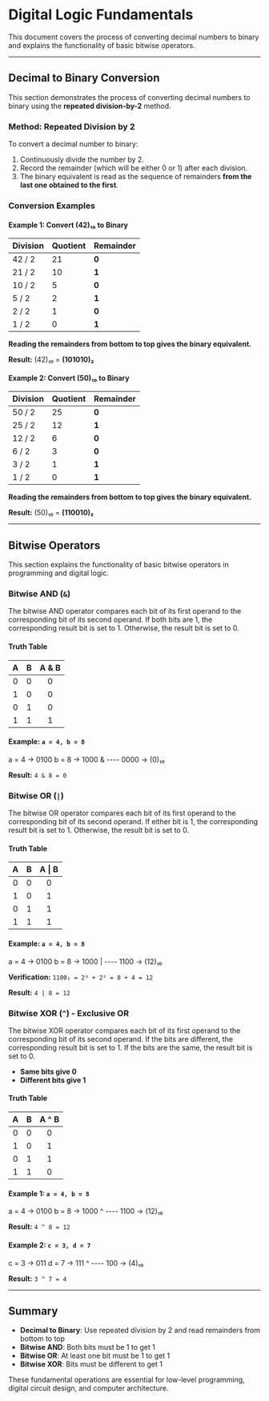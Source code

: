 # Digital Logic Fundamentals

This document covers the process of converting decimal numbers to binary and explains the functionality of basic bitwise operators.

---

## Decimal to Binary Conversion

This section demonstrates the process of converting decimal numbers to binary using the **repeated division-by-2** method.

### Method: Repeated Division by 2

To convert a decimal number to binary:
1. Continuously divide the number by 2.
2. Record the remainder (which will be either 0 or 1) after each division.
3. The binary equivalent is read as the sequence of remainders **from the last one obtained to the first**.

### Conversion Examples

#### Example 1: Convert (42)₁₀ to Binary

| Division | Quotient | Remainder |
| :------- | :------- | :-------- |
| 42 / 2   | 21       | **0**     |
| 21 / 2   | 10       | **1**     |
| 10 / 2   | 5        | **0**     |
| 5 / 2    | 2        | **1**     |
| 2 / 2    | 1        | **0**     |
| 1 / 2    | 0        | **1**     |

**Reading the remainders from bottom to top gives the binary equivalent.**

**Result:** (42)₁₀ = **(101010)₂**

#### Example 2: Convert (50)₁₀ to Binary

| Division | Quotient | Remainder |
| :------- | :------- | :-------- |
| 50 / 2   | 25       | **0**     |
| 25 / 2   | 12       | **1**     |
| 12 / 2   | 6        | **0**     |
| 6 / 2    | 3        | **0**     |
| 3 / 2    | 1        | **1**     |
| 1 / 2    | 0        | **1**     |

**Reading the remainders from bottom to top gives the binary equivalent.**

**Result:** (50)₁₀ = **(110010)₂**

---

## Bitwise Operators

This section explains the functionality of basic bitwise operators in programming and digital logic.

### Bitwise AND (`&`)

The bitwise AND operator compares each bit of its first operand to the corresponding bit of its second operand. If both bits are 1, the corresponding result bit is set to 1. Otherwise, the result bit is set to 0.

#### Truth Table
| A | B | A & B |
|:-:|:-:|:-----:|
| 0 | 0 |   0   |
| 1 | 0 |   0   |
| 0 | 1 |   0   |
| 1 | 1 |   1   |

#### Example: `a = 4, b = 8`

a = 4  →  0100
b = 8  →  1000
            &
         ----
          0000  → (0)₁₀


**Result:** `4 & 8 = 0`

### Bitwise OR (`|`)

The bitwise OR operator compares each bit of its first operand to the corresponding bit of its second operand. If either bit is 1, the corresponding result bit is set to 1. Otherwise, the result bit is set to 0.

#### Truth Table
| A | B | A \| B |
|:-:|:-:|:------:|
| 0 | 0 |    0   |
| 1 | 0 |    1   |
| 0 | 1 |    1   |
| 1 | 1 |    1   |

#### Example: `a = 4, b = 8`

a = 4  →  0100
b = 8  →  1000
            |
         ----
          1100  → (12)₁₀

**Verification:** `1100₂ = 2³ + 2² = 8 + 4 = 12`

**Result:** `4 | 8 = 12`

### Bitwise XOR (`^`) - Exclusive OR

The bitwise XOR operator compares each bit of its first operand to the corresponding bit of its second operand. If the bits are different, the corresponding result bit is set to 1. If the bits are the same, the result bit is set to 0.

* **Same bits give 0**
* **Different bits give 1**

#### Truth Table
| A | B | A ^ B |
|:-:|:-:|:-----:|
| 0 | 0 |   0   |
| 1 | 0 |   1   |
| 0 | 1 |   1   |
| 1 | 1 |   0   |

#### Example 1: `a = 4, b = 8`

a = 4  →  0100
b = 8  →  1000
            ^
         ----
          1100  → (12)₁₀

**Result:** `4 ^ 8 = 12`

#### Example 2: `c = 3, d = 7`

c = 3  →  011
d = 7  →  111
            ^
         ----
          100  → (4)₁₀

**Result:** `3 ^ 7 = 4`

---

## Summary

- **Decimal to Binary**: Use repeated division by 2 and read remainders from bottom to top
- **Bitwise AND**: Both bits must be 1 to get 1
- **Bitwise OR**: At least one bit must be 1 to get 1  
- **Bitwise XOR**: Bits must be different to get 1

These fundamental operations are essential for low-level programming, digital circuit design, and computer architecture.







<!-- # Digital Logic Fundamentals

This document covers the process of converting decimal numbers to binary and explains the functionality of basic bitwise operators.

---

## Decimal to Binary Conversion

This section demonstrates the process of converting decimal numbers to binary using the **repeated division-by-2** method.

### Method: Repeated Division by 2

To convert a decimal number to binary:
1. Continuously divide the number by 2.
2. Record the remainder (which will be either 0 or 1) after each division.
3. The binary equivalent is read as the sequence of remainders **from the last one obtained to the first**.

### Conversion Examples

#### Example 1: Convert (42)₁₀ to Binary

| Division | Quotient | Remainder |
| :------- | :------- | :-------- |
| 42 / 2   | 21       | **0**     |
| 21 / 2   | 10       | **1**     |
| 10 / 2   | 5        | **0**     |
| 5 / 2    | 2        | **1**     |
| 2 / 2    | 1        | **0**     |
| 1 / 2    | 0        | **1**     |

**Reading the remainders from bottom to top gives the binary equivalent.**

**Result:** (42)₁₀ = **(101010)₂**

#### Example 2: Convert (50)₁₀ to Binary

| Division | Quotient | Remainder |
| :------- | :------- | :-------- |
| 50 / 2   | 25       | **0**     |
| 25 / 2   | 12       | **1**     |
| 12 / 2   | 6        | **0**     |
| 6 / 2    | 3        | **0**     |
| 3 / 2    | 1        | **1**     |
| 1 / 2    | 0        | **1**     |

**Reading the remainders from bottom to top gives the binary equivalent.**

**Result:** (50)₁₀ = **(110010)₂**

---

## Bitwise Operators

This section explains the functionality of basic bitwise operators in programming and digital logic.

### Bitwise AND (`&`)

The bitwise AND operator compares each bit of its first operand to the corresponding bit of its second operand. If both bits are 1, the corresponding result bit is set to 1. Otherwise, the result bit is set to 0.

#### Truth Table
| A | B | A & B |
|:-:|:-:|:-----:|
| 0 | 0 |   0   |
| 1 | 0 |   0   |
| 0 | 1 |   0   |
| 1 | 1 |   1   |

#### Example: `a = 4, b = 8`

a = 4  →  0100
b = 8  →  1000
            &
         ----
          0000  → (0)₁₀


**Result:** `4 & 8 = 0`

### Bitwise OR (`|`)

The bitwise OR operator compares each bit of its first operand to the corresponding bit of its second operand. If either bit is 1, the corresponding result bit is set to 1. Otherwise, the result bit is set to 0.

#### Truth Table
| A | B | A \| B |
|:-:|:-:|:------:|
| 0 | 0 |    0   |
| 1 | 0 |    1   |
| 0 | 1 |    1   |
| 1 | 1 |    1   |

#### Example: `a = 4, b = 8`

a = 4  →  0100
b = 8  →  1000
            |
         ----
          1100  → (12)₁₀

**Verification:** `1100₂ = 2³ + 2² = 8 + 4 = 12`

**Result:** `4 | 8 = 12`

### Bitwise XOR (`^`) - Exclusive OR

The bitwise XOR operator compares each bit of its first operand to the corresponding bit of its second operand. If the bits are different, the corresponding result bit is set to 1. If the bits are the same, the result bit is set to 0.

* **Same bits give 0**
* **Different bits give 1**

#### Truth Table
| A | B | A ^ B |
|:-:|:-:|:-----:|
| 0 | 0 |   0   |
| 1 | 0 |   1   |
| 0 | 1 |   1   |
| 1 | 1 |   0   |

#### Example 1: `a = 4, b = 8`

a = 4  →  0100
b = 8  →  1000
            ^
         ----
          1100  → (12)₁₀

**Result:** `4 ^ 8 = 12`

#### Example 2: `c = 3, d = 7`

c = 3  →  011
d = 7  →  111
            ^
         ----
          100  → (4)₁₀

**Result:** `3 ^ 7 = 4` -->